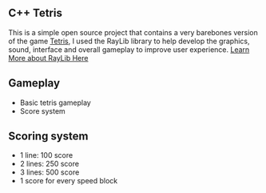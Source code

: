 ## C++ Tetris
This is a simple open source project that contains a very barebones version of the game [Tetris](https://tetris.com), I used the RayLib library to help develop the graphics, sound, interface and overall gameplay to improve user experience. [Learn More about RayLib Here](https://www.raylib.com)

## Gameplay
- Basic tetris gameplay
- Score system

## Scoring system
- 1 line: 100 score
- 2 lines: 250 score
- 3 lines: 500 score
- 1 score for every speed block
